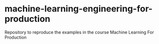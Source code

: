 # machine-learning-engineering-for-production
Repository to reproduce the examples in the course Machine Learning For Production
